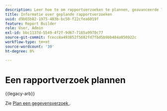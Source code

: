 ```yaml
---
description: Leer hoe te om rapportverzoeken te plannen, geavanceerde leveringsopties te specificeren, ontvangers te specificeren, en de planningsgeschiedenis te bekijken.
title: Informatie over geplande rapportverzoeken
uuid: d9b65b82-1975-403b-bc50-f22cfea6019f
feature: Report Builder
role: User, Admin
exl-id: bbc1137d-5549-4f2f-9d67-7165a9970c77
source-git-commit: fcecc8a493852f5682fd7fbd5b9bb484a850922c
workflow-type: tm+mt
source-wordcount: '30'
ht-degree: 0%

---
```


# Een rapportverzoek plannen

{{legacy-arb}}

Zie [&#x200B; Plan een gegevensverzoek &#x200B;](/help/analyze/legacy-report-builder/t-schedule-a-data-request.md).
